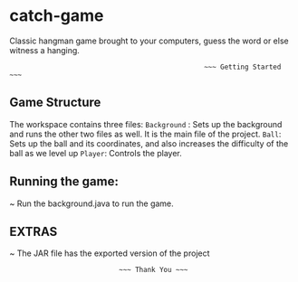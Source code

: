 # catch-game
Classic hangman game brought to your computers, guess the word or else witness a hanging.


                                                    ~~~ Getting Started ~~~

## Game Structure

The workspace contains three files:
`Background` : Sets up the background and runs the other two files as well. It is the main file of the project.
`Ball`: Sets up the ball and its coordinates, and also increases the difficulty of the ball as we level up
`Player`: Controls the player.

## Running the game:
~ Run the background.java to run the game.

## EXTRAS

~ The JAR file has the exported version of the project


						       ~~~ Thank You ~~~



